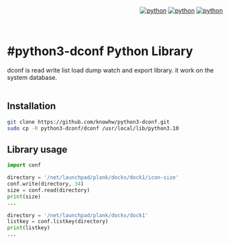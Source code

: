 

<div align="right">

[![python](https://img.shields.io/badge/Python-3.10-3776AB.svg?style=flat&logo=python&logoColor=white)](https://www.python.org)
[![python](https://img.shields.io/badge/Python-3.11-3776AB.svg?style=flat&logo=python&logoColor=white)](https://www.python.org)
[![python](https://img.shields.io/badge/Python-3.12-3776AB.svg?style=flat&logo=python&logoColor=white)](https://www.python.org)

</div>

<br/>

# #python3-dconf Python Library
dconf is read write list load dump watch and export library. it work on the system database.
<br/>
<br/>

## Installation
~~~bash
git clone https://github.com/knowhw/python3-dconf.git
sudo cp -R python3-dconf/dconf /usr/local/lib/python3.10
~~~

## Library usage
~~~python
import conf

directory = '/net/launchpad/plank/docks/dock1/icon-size'
conf.write(directory, 34)
size = conf.read(directory)
print(size)
...

directory = '/net/launchpad/plank/docks/dock1'
listkey = conf.listkey(directory)
print(listkey)
...
~~~





